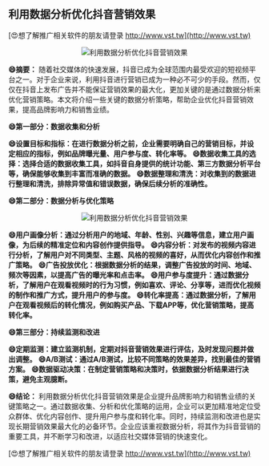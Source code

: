 ## **利用数据分析优化抖音营销效果**

[😍想了解推广相关软件的朋友请登录 http://www.vst.tw](http://www.vst.tw)

 <center><img src="https://vst.tw/MP4/tuiguang/png/0.png" alt="利用数据分析优化抖音营销效果"></center>

**😄摘要：**
随着社交媒体的快速发展，抖音已成为全球范围内最受欢迎的短视频平台之一。对于企业来说，利用抖音进行营销已成为一种必不可少的手段。然而，仅仅在抖音上发布广告并不能保证营销效果的最大化，更加关键的是通过数据分析来优化营销策略。本文将介绍一些关键的数据分析策略，帮助企业优化抖音营销效果，提高品牌影响力和销售业绩。

**😄第一部分：数据收集和分析**

**😄设置目标和指标：在进行数据分析之前，企业需要明确自己的营销目标，并设定相应的指标，例如品牌曝光量、用户参与度、转化率等。**
**😄数据收集工具的选择：选择合适的数据收集工具，如抖音自身提供的统计功能、第三方数据分析平台等，确保能够收集到丰富而准确的数据。**
**😄数据整理和清洗：对收集到的数据进行整理和清洗，排除异常值和错误数据，确保后续分析的准确性。**

**😄第二部分：数据分析与优化策略**

 <center><img src="https://vst.tw/MP4/tuiguang/png/6.png" alt="利用数据分析优化抖音营销效果"></center>

**😄用户画像分析：通过分析用户的地域、年龄、性别、兴趣等信息，建立用户画像，为后续的精准定位和内容创作提供指导。**
**😄内容分析：对发布的视频内容进行分析，了解用户对不同类型、主题、风格的视频的喜好，从而优化内容创作和推广策略。**
**😄广告投放优化：根据数据分析的结果，调整广告投放的时间、地域、频次等因素，以提高广告的曝光率和点击率。**
**😄用户参与度提升：通过数据分析，了解用户在观看视频时的行为习惯，例如喜欢、评论、分享等，进而优化视频的制作和推广方式，提升用户的参与度。**
**😄转化率提高：通过数据分析，了解用户在观看视频后的转化情况，例如购买产品、下载APP等，优化营销策略，提高转化率。**

**😄第三部分：持续监测和改进**

**😄定期监测：建立监测机制，定期对抖音营销效果进行评估，及时发现问题并做出调整。**
**😄A/B测试：通过A/B测试，比较不同策略的效果差异，找到最佳的营销方案。**
**😄数据驱动决策：在制定营销策略和决策时，依据数据分析结果进行决策，避免主观臆断。**

**😄结论：**
利用数据分析优化抖音营销效果是企业提升品牌影响力和销售业绩的关键策略之一。通过数据收集、分析和优化策略的运用，企业可以更加精准地定位受众群体、优化内容创作、提升用户参与度和转化率。同时，持续监测和改进也是实现长期营销效果最大化的必备环节。企业应该重视数据分析，将其作为抖音营销的重要工具，并不断学习和改进，以适应社交媒体营销的快速变化。

[😍想了解推广相关软件的朋友请登录 http://www.vst.tw](http://www.vst.tw)



